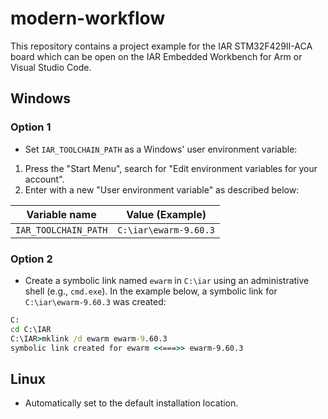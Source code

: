 # modern-workflow

This repository contains a project example for the IAR STM32F429II-ACA board which can be open on the IAR Embedded Workbench for Arm or Visual Studio Code.

## Windows
### Option 1
- Set `IAR_TOOLCHAIN_PATH` as a Windows' user environment variable:
1. Press the "Start Menu", search for "Edit environment variables for your account".
2. Enter with a new "User environment variable" as described below:

| Variable name | Value (Example) 
| - | -
| `IAR_TOOLCHAIN_PATH` | `C:\iar\ewarm-9.60.3`

### Option 2
- Create a symbolic link named `ewarm` in `C:\iar` using an administrative shell (e.g., `cmd.exe`). In the example below, a symbolic link for `C:\iar\ewarm-9.60.3` was created:
```cmd
C:
cd C:\IAR
C:\IAR>mklink /d ewarm ewarm-9.60.3
symbolic link created for ewarm <<===>> ewarm-9.60.3
```

## Linux
- Automatically set to the default installation location.
